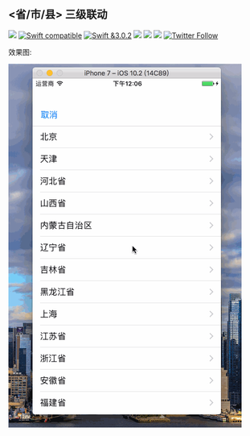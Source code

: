 
## <省/市/县> 三级联动
![](https://camo.githubusercontent.com/f3bc68f8badf9ec1143275e35cba2114910b0522/687474703a2f2f696d672e736869656c64732e696f2f62616467652f6c616e67756167652d73776966742d627269676874677265656e2e7376673f7374796c653d666c6174)
[![Swift compatible](https://img.shields.io/badge/swift-compatible-4BC51D.svg?style=flat)](https://developer.apple.com/swift/)
[![Swift &3.0.2](https://img.shields.io/badge/Swift-3.0.2-orange.svg?style=flat)](https://developer.apple.com/swift/)
![](https://img.shields.io/appveyor/ci/gruntjs/grunt.svg)
![](https://img.shields.io/badge/platform-ios-lightgrey.svg)
![](https://img.shields.io/github/watchers/badges/shields.svg?style=social&label=Watch)
[![Twitter Follow](https://img.shields.io/twitter/follow/LiuChuan_.svg?style=social)](https://twitter.com/LiuChuan_)

效果图:

![](https://github.com/ChinaHackers/Address/raw/master/Address/preview.gif)
